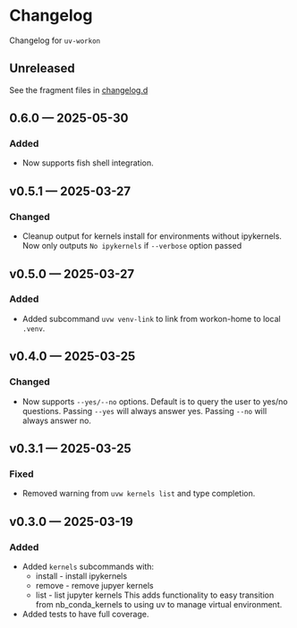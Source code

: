 <!-- markdownlint-disable MD024 -->
<!-- markdownlint-disable MD013 -->
<!-- prettier-ignore-start -->
# Changelog

Changelog for `uv-workon`

## Unreleased

[changelog.d]: https://github.com/usnistgov/uv-workon/tree/main/changelog.d

See the fragment files in [changelog.d]
<!-- prettier-ignore-end -->

<!-- markdownlint-enable MD013 -->

<!-- scriv-insert-here -->

## 0.6.0 — 2025-05-30

### Added

- Now supports fish shell integration.

## v0.5.1 — 2025-03-27

### Changed

- Cleanup output for kernels install for environments without ipykernels. Now
  only outputs `No ipykernels` if `--verbose` option passed

## v0.5.0 — 2025-03-27

### Added

- Added subcommand `uvw venv-link` to link from workon-home to local `.venv`.

## v0.4.0 — 2025-03-25

### Changed

- Now supports `--yes/--no` options. Default is to query the user to yes/no
  questions. Passing `--yes` will always answer yes. Passing `--no` will always
  answer no.

## v0.3.1 — 2025-03-25

### Fixed

- Removed warning from `uvw kernels list` and type completion.

## v0.3.0 — 2025-03-19

### Added

- Added `kernels` subcommands with:
  - install - install ipykernels
  - remove - remove jupyer kernels
  - list - list jupyter kernels This adds functionality to easy transition from
    nb_conda_kernels to using uv to manage virtual environment.
- Added tests to have full coverage.
